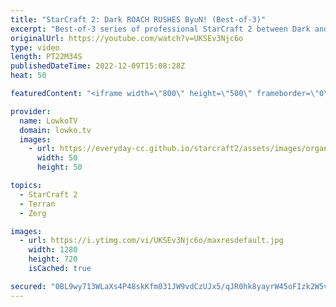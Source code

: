 ```yaml
---
title: "StarCraft 2: Dark ROACH RUSHES ByuN! (Best-of-3)"
excerpt: "Best-of-3 series of professional StarCraft 2 between Dark and ByuN. In this series Dark decides to rush out Roaches several times. Even though the Zergling Baneling based armies are very popular at the professional level, Dark shows time and time again that Roaches and Ravagers are very valuable units."
originalUrl: https://youtube.com/watch?v=UKSEv3Njc6o
type: video
length: PT22M34S
publishedDateTime: 2022-12-09T15:08:28Z
heat: 50

featuredContent: "<iframe width=\"800\" height=\"500\" frameborder=\"0\" src=\"https://www.youtube.com/embed/UKSEv3Njc6o\" allow=\"accelerometer; autoplay; encrypted-media; gyroscope; picture-in-picture\" allowfullscreen></iframe>"

provider:
  name: LowkoTV
  domain: lowko.tv
  images:
    - url: https://everyday-cc.github.io/starcraft2/assets/images/organizations/lowko.tv-50x50.jpg
      width: 50
      height: 50

topics:
  - StarCraft 2
  - Terran
  - Zerg

images:
  - url: https://i.ytimg.com/vi/UKSEv3Njc6o/maxresdefault.jpg
    width: 1280
    height: 720
    isCached: true

secured: "0BL9wy713WLaXs4P48skKfm031JW9vdCzUJx5/qJR0hk8yayrW45oFIzk2W5vLNO7+jge0XFQIZYZ7LES7wnj//3TvidzR4BrY9SKXT8lTHo5FldLsm42vwaW7cLMmod1V0owR+1CsRfByvpbxX6j2TuFe4Ue9izQ/K1KiMTWC4Pyw/bR7icEnQ4Qz1ysfGPvbXKYDz9/5TX7DNIMF49GniEYuuuZQAoESsEoUH1L2Wk+kAenVsOK+fWxs/Gs65VWhr/T47WPErmnR+VWkl3V8bNEIVqm2wSPcuXzTeCMHX3Juasay5y6seJaPCgFIuYi5jc85k7QFlgAtlr6Tg4kmPVu6DZGxle0ozwp5IszxIvb8Xida56oMpiMpjdxGZoFuEsMKo1PZaAavsO95IpVClityZvitJS3aJt1Rl/sFY=;L6oON5hM/MCfq4W4eloFWg=="
---
```


